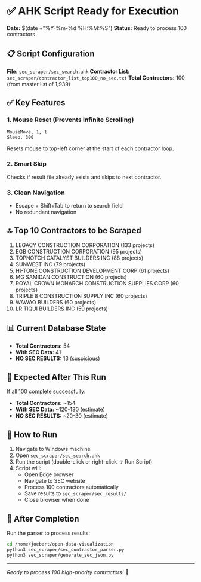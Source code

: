 # ✅ AHK Script Ready for Execution

**Date:** $(date +"%Y-%m-%d %H:%M:%S")
**Status:** Ready to process 100 contractors

## 📋 Script Configuration

**File:** `sec_scraper/sec_search.ahk`
**Contractor List:** `sec_scraper/contractor_list_top100_no_sec.txt`
**Total Contractors:** 100 (from master list of 1,939)

## ✅ Key Features

### 1. Mouse Reset (Prevents Infinite Scrolling)
```ahk
MouseMove, 1, 1
Sleep, 300
```
Resets mouse to top-left corner at the start of each contractor loop.

### 2. Smart Skip
Checks if result file already exists and skips to next contractor.

### 3. Clean Navigation
- Escape + Shift+Tab to return to search field
- No redundant navigation

## 🔝 Top 10 Contractors to be Scraped

1. LEGACY CONSTRUCTION CORPORATION (133 projects)
2. EGB CONSTRUCTION CORPORATION (95 projects)
3. TOPNOTCH CATALYST BUILDERS INC (88 projects)
4. SUNWEST INC (79 projects)
5. HI-TONE CONSTRUCTION DEVELOPMENT CORP (61 projects)
6. MG SAMIDAN CONSTRUCTION (60 projects)
7. ROYAL CROWN MONARCH CONSTRUCTION SUPPLIES CORP (60 projects)
8. TRIPLE 8 CONSTRUCTION SUPPLY INC (60 projects)
9. WAWAO BUILDERS (60 projects)
10. LR TIQUI BUILDERS INC (59 projects)

## 📊 Current Database State

- **Total Contractors:** 54
- **With SEC Data:** 41
- **NO SEC RESULTS:** 13 (suspicious)

## 🎯 Expected After This Run

If all 100 complete successfully:
- **Total Contractors:** ~154
- **With SEC Data:** ~120-130 (estimate)
- **NO SEC RESULTS:** ~20-30 (estimate)

## 🚀 How to Run

1. Navigate to Windows machine
2. Open `sec_scraper/sec_search.ahk`
3. Run the script (double-click or right-click → Run Script)
4. Script will:
   - Open Edge browser
   - Navigate to SEC website
   - Process 100 contractors automatically
   - Save results to `sec_scraper/sec_results/`
   - Close browser when done

## 📝 After Completion

Run the parser to process results:
```bash
cd /home/joebert/open-data-visualization
python3 sec_scraper/sec_contractor_parser.py
python3 sec_scraper/generate_sec_json.py
```

---

*Ready to process 100 high-priority contractors!* 🎯
